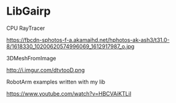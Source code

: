 LibGairp
========

CPU RayTracer

https://fbcdn-sphotos-f-a.akamaihd.net/hphotos-ak-ash3/t31.0-8/1618330_10200620574996069_1612917987_o.jpg


3DMeshFromImage

http://i.imgur.com/dtvtooD.png

RobotArm examples written with my lib

https://www.youtube.com/watch?v=HBCVAiKTLiI
